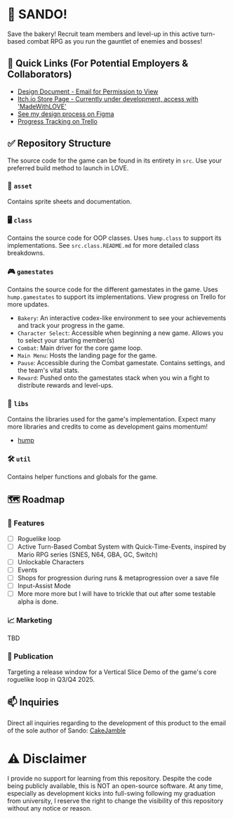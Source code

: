 # 🥪 SANDO! 
Save the bakery! Recruit team members and level-up in this active turn-based combat RPG as you run the gauntlet of enemies and bosses!

## 🔗 Quick Links (For Potential Employers & Collaborators)
- [Design Document - Email for Permission to View](https://docs.google.com/document/d/1nEuiEjtqEy8lEPdqv0Vll76njOY-9loD1x_p4BfTgoM/edit?usp=sharing)
- [Itch.io Store Page - Currently under development, access with 'MadeWithLOVE'](https://cakejamble.itch.io/sando)
- [See my design process on Figma](https://www.figma.com/files/team/1365416823601159568/project/246899128/Sando-?fuid=1365416821386778796)
- [Progress Tracking on Trello](https://trello.com/b/HwgkOIyj/sando)

## ✅ Repository Structure
The source code for the game can be found in its entirety in `src`. Use your preferred build method to launch in LOVE.

### 🎨 `asset` 
Contains sprite sheets and documentation.

### 🖥️ `class` 
Contains the source code for OOP classes. Uses `hump.class` to support its implementations. See `src.class.README.md` for more detailed class breakdowns.

### 🎮 `gamestates` 
Contains the source code for the different gamestates in the game. Uses `hump.gamestates` to support its implementations. View progress on Trello for more updates.

- `Bakery`: An interactive codex-like environment to see your achievements and track your progress in the game.
- `Character Select`: Accessible when beginning a new game. Allows you to select your starting member(s)
- `Combat`: Main driver for the core game loop.
- `Main Menu`: Hosts the landing page for the game.
- `Pause`: Accessible during the Combat gamestate. Contains settings, and the team's vital stats.
- `Reward`: Pushed onto the gamestates stack when you win a fight to distribute rewards and level-ups.

### 📖 `libs` 
Contains the libraries used for the game's implementation. Expect many more libraries and credits to come as development gains momentum!
- [hump](https://hump.readthedocs.io/en/latest/)

### 🛠️ `util` 
Contains helper functions and globals for the game.

## 🗺️ Roadmap 

### 🧪 Features 
- [ ] Roguelike loop
- [ ] Active Turn-Based Combat System with Quick-Time-Events, inspired by Mario RPG series (SNES, N64, GBA, GC, Switch)
- [ ] Unlockable Characters
- [ ] Events
- [ ] Shops for progression during runs & metaprogression over a save file
- [ ] Input-Assist Mode
- [ ] More more more but I will have to trickle that out after some testable alpha is done.

### 📈 Marketing 
TBD

### 📢 Publication 
Targeting a release window for a Vertical Slice Demo of the game's core roguelike loop in Q3/Q4 2025.

## 📫 Inquiries
Direct all inquiries regarding to the development of this product to the email of the sole author of Sando: [CakeJamble](mailto:cakejamblegames@gmail.com)

# ⚠️ Disclaimer
I provide no support for learning from this repository. Despite the code being publicly available, this is NOT an open-source software. At any time, especially as development kicks into full-swing following my graduation from university, I reserve the right to change the visibility of this repository without any notice or reason.
